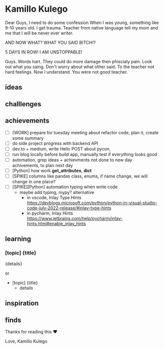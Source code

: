 # Kamillo Kulego


Dear Guys, 
I need to do some confession
When I was young, something like 9-10 years old. I get trauma.
Teacher from native language tell my mom and me that
I will be never ever writer.


AND NOW WHAT? WHAT YOU SAID BITCH!?

5 DAYS IN ROW!
I AM UNSTOPPABLE!

Guys.
Words hart. They could do more damage then phiscialy pain.
Look out what you saing.
Don't worry about what other said.
To the teacher not hard feelings. Now I understand. You were not good teacher.


## ideas

## challlenges

## achievements
- [ ] [WORK] prepare for tuesday meeting about refactor code, plan it, create some summary
- [ ] do side project progress with backend API
- [ ] dev.to + medium, write Hello POST about pycon,
- [ ] run blog locally before build app, manually test if everything looks good
- [ ] automation, grep ideas + achievments not done to new day achivements, to plan next day
- [ ] [Python] how work __get_attributes__, __dict__
- [ ] [SPIKE] columns like pandas class, enums, if name change, we will change in one place?
- [ ] [SPIKE][Python] automation typing when write code
   * maybe add typing, mypy? alternative
      * in vscode, Inlay Type Hints https://devblogs.microsoft.com/python/python-in-visual-studio-code-july-2022-release/#inlay-type-hints
      * in pycharm, Inlay Hints https://www.jetbrains.com/help/pycharm/inlay-hints.html#enable_inlay_hints

## learning 

### [topic] {title}
{details}

or 

* [topic] {title}
  * details

## inspiration

## finds

Thanks for reading this ❤️

Love,
Kamillo Kulego
